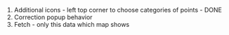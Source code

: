 1. Additional icons - left top corner to choose categories of points - DONE
2. Correction popup behavior
3. Fetch - only this data which map shows
